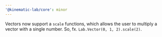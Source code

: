 ```yaml
---
'@kinematic-lab/core': minor
---
```


Vectors now support a `scale` functions, which allows the user to multiply a vector with a single number. So, fx. `Lab.Vector(0, 1, 2).scale(2)`.

